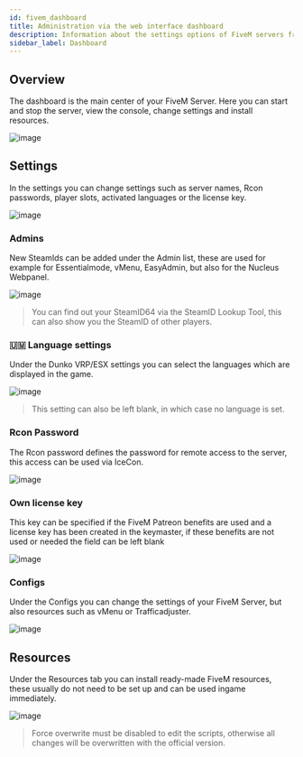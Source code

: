 ```yaml
---
id: fivem_dashboard
title: Administration via the web interface dashboard
description: Information about the settings options of FiveM servers from ZAP-Hosting in the Web Interface Dashboard - ZAP-Hosting.com documentation
sidebar_label: Dashboard
---
```



## Overview

The dashboard is the main center of your FiveM Server. Here you can start and stop the server, view the console, change settings and install resources.

![image](https://user-images.githubusercontent.com/13604413/159137358-52f58e7f-3eb9-4aa0-a9ea-d05a9eb05c4d.png)

## Settings

In the settings you can change settings such as server names, Rcon passwords, player slots, activated languages or the license key.

![image](https://user-images.githubusercontent.com/13604413/159137364-84216d76-b908-45f3-a24e-66e4ede9fb45.png)

### Admins

New SteamIds can be added under the Admin list, these are used for example for Essentialmode, vMenu, EasyAdmin, but also for the Nucleus Webpanel.

![image](https://user-images.githubusercontent.com/13604413/159137399-35aa9522-5cce-4fee-80f9-07756822cdbd.png)

> You can find out your SteamID64 via the SteamID Lookup Tool, this can also show you the SteamID of other players.

### 🇺🇲 Language settings

Under the Dunko VRP/ESX settings you can select the languages which are displayed in the game.

![image](https://user-images.githubusercontent.com/13604413/159137405-7ddcca86-ef41-427a-9563-ee4723b8a95a.png)

> This setting can also be left blank, in which case no language is set.

### Rcon Password

The Rcon password defines the password for remote access to the server, this access can be used via IceCon.

![image](https://user-images.githubusercontent.com/13604413/159137412-9375ad1b-c0a4-4a18-a785-88aeae7ab7c3.png)

### Own license key

This key can be specified if the FiveM Patreon benefits are used and a license key has been created in the keymaster, if these benefits are not used or needed the field can be left blank

![image](https://user-images.githubusercontent.com/13604413/159137443-ba9d35dd-ffaf-4998-bfea-6e37f9166dd5.png)

### Configs

Under the Configs you can change the settings of your FiveM Server, but also resources such as vMenu or Trafficadjuster.

![image](https://user-images.githubusercontent.com/13604413/159137456-cc13345e-4f18-4e14-ba13-f6b6e4a7db50.png)

## Resources

Under the Resources tab you can install ready-made FiveM resources, these usually do not need to be set up and can be used ingame immediately.

![image](https://user-images.githubusercontent.com/13604413/159137465-84468939-7796-489d-ab89-5c5f160996d9.png)

> Force overwrite must be disabled to edit the scripts, otherwise all changes will be overwritten with the official version.
